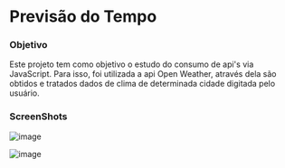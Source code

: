 # Previsão do Tempo
### Objetivo
Este projeto tem como objetivo o estudo do consumo de api's via JavaScript. Para isso, foi utilizada a api Open Weather, através dela são obtidos e tratados dados de clima de determinada cidade digitada pelo usuário.

### ScreenShots
![image](https://user-images.githubusercontent.com/58453291/194670454-4bce43e9-b38c-4845-bb75-ad5f448ede5a.png)

![image](https://user-images.githubusercontent.com/58453291/194670490-72a3f206-8148-48e3-b336-49f332d7bd1d.png)
